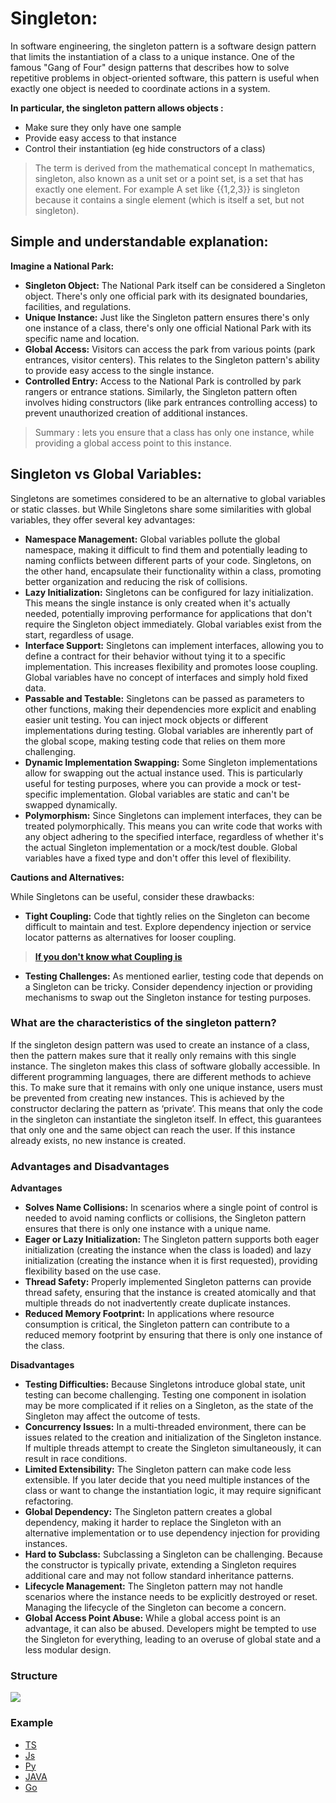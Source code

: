 # Singleton:

In software engineering, the singleton pattern is a software design pattern that limits the instantiation of a class to a unique instance. One of the famous "Gang of Four" design patterns that describes how to solve repetitive problems in object-oriented software, this pattern is useful when exactly one object is needed to coordinate actions in a system.

**In particular, the singleton pattern allows objects :**
- Make sure they only have one sample
- Provide easy access to that instance
- Control their instantiation (eg hide constructors of a class)

> The term is derived from the mathematical concept In mathematics, singleton, also known as a unit set or a point set, is a set that has exactly one element. For example A set like {{1,2,3}} is singleton because it contains a single element (which is itself a set, but not singleton).

## **Simple and understandable explanation:**

**Imagine a National Park:**

- **Singleton Object:** The National Park itself can be considered a Singleton object. There's only one official park with its designated boundaries, facilities, and regulations.
- **Unique Instance:** Just like the Singleton pattern ensures there's only one instance of a class, there's only one official National Park with its specific name and location.
- **Global Access:** Visitors can access the park from various points (park entrances, visitor centers). This relates to the Singleton pattern's ability to provide easy access to the single instance.
- **Controlled Entry:** Access to the National Park is controlled by park rangers or entrance stations. Similarly, the Singleton pattern often involves hiding constructors (like park entrances controlling access) to prevent unauthorized creation of additional instances.

> Summary : lets you ensure that a class has only one instance, while providing a global access point to this instance.

## Singleton vs Global Variables:

Singletons are sometimes considered to be an alternative to global variables or static classes. but While Singletons share some similarities with global variables, they offer several key advantages:

* **Namespace Management:** Global variables pollute the global namespace, making it difficult to find them and potentially leading to naming conflicts between different parts of your code. Singletons, on the other hand, encapsulate their functionality within a class, promoting better organization and reducing the risk of collisions.
* **Lazy Initialization:** Singletons can be configured for lazy initialization. This means the single instance is only created when it's actually needed, potentially improving performance for applications that don't require the Singleton object immediately. Global variables exist from the start, regardless of usage.
* **Interface Support:** Singletons can implement interfaces, allowing you to define a contract for their behavior without tying it to a specific implementation. This increases flexibility and promotes loose coupling. Global variables have no concept of interfaces and simply hold fixed data.
* **Passable and Testable:** Singletons can be passed as parameters to other functions, making their dependencies more explicit and enabling easier unit testing. You can inject mock objects or different implementations during testing. Global variables are inherently part of the global scope, making testing code that relies on them more challenging.
* **Dynamic Implementation Swapping:** Some Singleton implementations allow for swapping out the actual instance used. This is particularly useful for testing purposes, where you can provide a mock or test-specific implementation. Global variables are static and can't be swapped dynamically.
* **Polymorphism:** Since Singletons can implement interfaces, they can be treated polymorphically. This means you can write code that works with any object adhering to the specified interface, regardless of whether it's the actual Singleton implementation or a mock/test double. Global variables have a fixed type and don't offer this level of flexibility.

**Cautions and Alternatives:**

While Singletons can be useful, consider these drawbacks:

* **Tight Coupling:** Code that tightly relies on the Singleton can become difficult to maintain and test. Explore dependency injection or service locator patterns as alternatives for looser coupling.

> [**If you don't know what Coupling is**](https://dev.to/m__mdy__m/cohesion-and-coupling-in-javascript-2efg)

* **Testing Challenges:** As mentioned earlier, testing code that depends on a Singleton can be tricky. Consider dependency injection or providing mechanisms to swap out the Singleton instance for testing purposes.

### What are the characteristics of the singleton pattern?

If the singleton design pattern was used to create an instance of a class, then the pattern makes sure that it really only remains with this single instance. The singleton makes this class of software globally accessible. In different programming languages, there are different methods to achieve this. To make sure that it remains with only one unique instance, users must be prevented from creating new instances. This is achieved by the constructor declaring the pattern as ‘private’. This means that only the code in the singleton can instantiate the singleton itself. In effect, this guarantees that only one and the same object can reach the user. If this instance already exists, no new instance is created.

### Advantages and Disadvantages

**Advantages**

- **Solves Name Collisions:** In scenarios where a single point of control is needed to avoid naming conflicts or collisions, the Singleton pattern ensures that there is only one instance with a unique name.
- **Eager or Lazy Initialization:** The Singleton pattern supports both eager initialization (creating the instance when the class is loaded) and lazy initialization (creating the instance when it is first requested), providing flexibility based on the use case.
- **Thread Safety:** Properly implemented Singleton patterns can provide thread safety, ensuring that the instance is created atomically and that multiple threads do not inadvertently create duplicate instances.
- **Reduced Memory Footprint:** In applications where resource consumption is critical, the Singleton pattern can contribute to a reduced memory footprint by ensuring that there is only one instance of the class.

**Disadvantages**

- **Testing Difficulties:** Because Singletons introduce global state, unit testing can become challenging. Testing one component in isolation may be more complicated if it relies on a Singleton, as the state of the Singleton may affect the outcome of tests.
- **Concurrency Issues:** In a multi-threaded environment, there can be issues related to the creation and initialization of the Singleton instance. If multiple threads attempt to create the Singleton simultaneously, it can result in race conditions.
- **Limited Extensibility:** The Singleton pattern can make code less extensible. If you later decide that you need multiple instances of the class or want to change the instantiation logic, it may require significant refactoring.
- **Global Dependency:** The Singleton pattern creates a global dependency, making it harder to replace the Singleton with an alternative implementation or to use dependency injection for providing instances.
- **Hard to Subclass:** Subclassing a Singleton can be challenging. Because the constructor is typically private, extending a Singleton requires additional care and may not follow standard inheritance patterns.
- **Lifecycle Management:** The Singleton pattern may not handle scenarios where the instance needs to be explicitly destroyed or reset. Managing the lifecycle of the Singleton can become a concern.
- **Global Access Point Abuse:** While a global access point is an advantage, it can also be abused. Developers might be tempted to use the Singleton for everything, leading to an overuse of global state and a less modular design.

### Structure

![](https://refactoring.guru/images/patterns/diagrams/singleton/structure-en.png?id=4e4306d3a90f40d74c7a4d2d2506b8ec)


### Example 
- [TS](https://github.com/m-mdy-m/algorithms-data-structures/blob/main/2.OOP/concepts/MediumExample/design_patterns/Creational/Singleton/Singleton.ts)
- [Js](https://github.com/m-mdy-m/algorithms-data-structures/blob/main/2.OOP/concepts/MediumExample/design_patterns/Creational/Singleton/Singleton.js)
- [Py](https://github.com/m-mdy-m/algorithms-data-structures/blob/main/2.OOP/concepts/MediumExample/design_patterns/Creational/Singleton/Singleton.py)
- [JAVA](https://github.com/m-mdy-m/algorithms-data-structures/blob/main/2.OOP/concepts/MediumExample/design_patterns/Creational/Singleton/Singleton.java)
- [Go](https://github.com/m-mdy-m/algorithms-data-structures/blob/main/2.OOP/concepts/MediumExample/design_patterns/Creational/Singleton/Singleton.go)